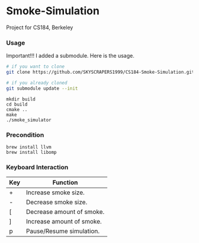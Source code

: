 # Smoke-Simulation
Project for CS184, Berkeley

### Usage

Important!!! I added a submodule. Here is the usage.

```bash
# if you want to clone
git clone https://github.com/SKYSCRAPERS1999/CS184-Smoke-Simulation.git --recursive 

# if you already cloned 
git submodule update --init 
```

```shell
mkdir build
cd build
cmake ..
make
./smoke_simulator
```

### Precondition
```
brew install llvm
brew install libomp 
```

### Keyboard Interaction

| Key  | Function                  |
| ---- | ------------------------- |
| +    | Increase smoke size.      |
| -    | Decrease smoke size.      |
| [    | Decrease amount of smoke. |
| ]    | Increase amount of smoke. |
| p    | Pause/Resume simulation.  |

